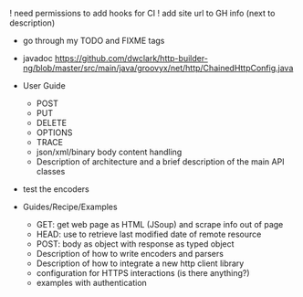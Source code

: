 ! need permissions to add hooks for CI
! add site url to GH info (next to description)
- go through my TODO and FIXME tags

- javadoc 
    https://github.com/dwclark/http-builder-ng/blob/master/src/main/java/groovyx/net/http/ChainedHttpConfig.java
   
- User Guide
    - POST
    - PUT
    - DELETE
    - OPTIONS
    - TRACE
    - json/xml/binary body content handling
    - Description of architecture and a brief description of the main API classes
    
- test the encoders
       
- Guides/Recipe/Examples
    - GET: get web page as HTML (JSoup) and scrape info out of page 
    - HEAD: use to retrieve last modified date of remote resource
    - POST: body as object with response as typed object
    - Description of how to write encoders and parsers
    - Description of how to integrate a new http client library
    - configuration for HTTPS interactions (is there anything?)
    - examples with authentication
